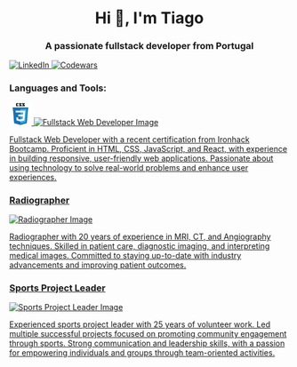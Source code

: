 <h1 align="center">Hi 👋, I'm Tiago</h1>
<h3 align="center">A passionate fullstack developer from Portugal</h3>

<p align="left">
  <a href="https://linkedin.com/in/tiagofaraujo" target="_blank">
    <img src="https://raw.githubusercontent.com/rahuldkjain/github-profile-readme-generator/master/src/images/icons/Social/linked-in-alt.svg" alt="LinkedIn" height="30" width="40"/>
  </a>
  <a href="https://www.codewars.com/users/your_codewars_username" target="_blank">
    <img src="https://www.codewars.com/assets/logos/logo-red-big-c189f6abd2.svg" alt="Codewars" height="30" width="40"/>
  </a>
</p>

<h3 align="left">Languages and Tools:</h3>
<p align="left">
  <a href="https://www.w3schools.com/css/" target="_blank" rel="noreferrer">
    <img src="https://raw.githubusercontent.com/devicons/devicon/master/icons/css3/css3-original-wordmark.svg" alt="CSS3" width="40" height="40"/>
  </a>
  <a href="https://expressjs.com" target="_blank" rel="noreferrer">
    <img src="https://raw.githubusercontent.com/devicons/devicon/master/icons/express/express-original-wordmark.svg
<div>
  <h2>Resume Profiles</h2>
  
  <div>
    <h3>Fullstack Web Developer</h3>
    <img src="https://media.licdn.com/dms/image/D4D22AQERsbyN7E9O-A/feedshare-shrink_800/0/1683038647331?e=1686787200&v=beta&t=0bGxmEglmCH06iwKI2_h-chNqG-ikgbxTffronxrpic" alt="Fullstack Web Developer Image" height="200" width="400"/>
    <p>
      Fullstack Web Developer with a recent certification from Ironhack Bootcamp. Proficient in HTML, CSS, JavaScript, and React, with experience in building responsive, user-friendly web applications. Passionate about using technology to solve real-world problems and enhance user experiences.
    </p>
  </div>
  
  <div>
    <h3>Radiographer</h3>
    <img src="https://media.licdn.com/dms/image/C5622AQFi4Uz-Kq2kGQ/feedshare-shrink_1280/0/1592525103608?e=1686787200&v=beta&t=YExJC-6k2oZF4HPSzuBvlRXEtjzXznF1AtdtFEObt_8" alt="Radiographer Image" height="200" width="400"/>
    <p>
      Radiographer with 20 years of experience in MRI, CT, and Angiography techniques. Skilled in patient care, diagnostic imaging, and interpreting medical images. Committed to staying up-to-date with industry advancements and improving patient outcomes.
    </p>
  </div>
  
  <div>
    <h3>Sports Project Leader</h3>
    <img src="https://media.licdn.com/dms/image/C4D22AQFR_i6tNteGew/feedshare-shrink_800/0/1672666903212?e=1686787200&v=beta&t=bC1P8MAVuy7PMWLUckx2ek1M0lWC72KH6Pp13yoORkg" alt="Sports Project Leader Image" height="200" width="400"/>
    <p>
      Experienced sports project leader with 25 years of volunteer work. Led multiple successful projects focused on promoting community engagement through sports. Strong communication and leadership skills, with a passion for empowering individuals and groups through team-oriented activities.
    </p>
  </div>
</div>
